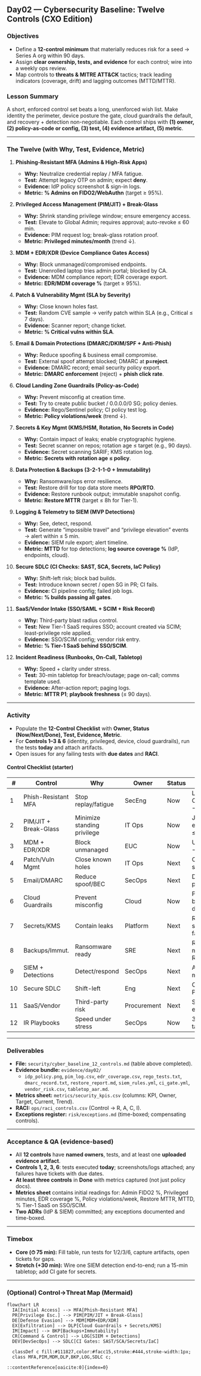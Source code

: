 ## Day02 — Cybersecurity Baseline: Twelve Controls (CXO Edition)

### Objectives
- Define a **12-control minimum** that materially reduces risk for a seed → Series A org within 90 days.
- Assign **clear ownership, tests, and evidence** for each control; wire into a weekly ops review.
- Map controls to **threats & MITRE ATT&CK** tactics; track leading indicators (coverage, drift) and lagging outcomes (MTTD/MTTR).

### Lesson Summary
A short, enforced control set beats a long, unenforced wish list. Make identity the perimeter, device posture the gate, cloud guardrails the default, and recovery + detection non-negotiable. Each control ships with **(1) owner, (2) policy-as-code or config, (3) test, (4) evidence artifact, (5) metric**.

---

### The Twelve (with Why, Test, Evidence, Metric)

1) **Phishing-Resistant MFA (Admins & High-Risk Apps)**
   - **Why:** Neutralize credential replay / MFA fatigue.
   - **Test:** Attempt legacy OTP on admin; expect **deny**.
   - **Evidence:** IdP policy screenshot & sign-in logs.
   - **Metric:** **% Admins on FIDO2/WebAuthn** (target ≥ 95%).

2) **Privileged Access Management (PIM/JIT) + Break-Glass**
   - **Why:** Shrink standing privilege window; ensure emergency access.
   - **Test:** Elevate to Global Admin; requires approval; auto-revoke ≤ 60 min.
   - **Evidence:** PIM request log; break-glass rotation proof.
   - **Metric:** **Privileged minutes/month** (trend ↓).

3) **MDM + EDR/XDR (Device Compliance Gates Access)**
   - **Why:** Block unmanaged/compromised endpoints.
   - **Test:** Unenrolled laptop tries admin portal; blocked by CA.
   - **Evidence:** MDM compliance report; EDR coverage export.
   - **Metric:** **EDR/MDM coverage %** (target ≥ 95%).

4) **Patch & Vulnerability Mgmt (SLA by Severity)**
   - **Why:** Close known holes fast.
   - **Test:** Random CVE sample → verify patch within SLA (e.g., Critical ≤ 7 days).
   - **Evidence:** Scanner report; change ticket.
   - **Metric:** **% Critical vulns within SLA**.

5) **Email & Domain Protections (DMARC/DKIM/SPF + Anti-Phish)**
   - **Why:** Reduce spoofing & business email compromise.
   - **Test:** External spoof attempt blocked; DMARC at **p=reject**.
   - **Evidence:** DMARC record; email security policy export.
   - **Metric:** **DMARC enforcement** (reject) + **phish click rate**.

6) **Cloud Landing Zone Guardrails (Policy-as-Code)**
   - **Why:** Prevent misconfig at creation time.
   - **Test:** Try to create public bucket / 0.0.0.0/0 SG; policy denies.
   - **Evidence:** Rego/Sentinel policy; CI policy test log.
   - **Metric:** **Policy violations/week** (trend ↓).

7) **Secrets & Key Mgmt (KMS/HSM, Rotation, No Secrets in Code)**
   - **Why:** Contain impact of leaks; enable cryptographic hygiene.
   - **Test:** Secret scanner on repos; rotation age ≤ target (e.g., 90 days).
   - **Evidence:** Secret scanning SARIF; KMS rotation log.
   - **Metric:** **Secrets with rotation age ≤ policy**.

8) **Data Protection & Backups (3-2-1-1-0 + Immutability)**
   - **Why:** Ransomware/ops error resilience.
   - **Test:** Restore drill for top data store meets **RPO/RTO**.
   - **Evidence:** Restore runbook output; immutable snapshot config.
   - **Metric:** **Restore MTTR** (target ≤ 8h for Tier-1).

9) **Logging & Telemetry to SIEM (MVP Detections)**
   - **Why:** See, detect, respond.
   - **Test:** Generate “impossible travel” and “privilege elevation” events → alert within ≤ 5 min.
   - **Evidence:** SIEM rule export; alert timeline.
   - **Metric:** **MTTD** for top detections; **log source coverage %** (IdP, endpoints, cloud).

10) **Secure SDLC (CI Checks: SAST, SCA, Secrets, IaC Policy)**
    - **Why:** Shift-left risk; block bad builds.
    - **Test:** Introduce known secret / open SG in PR; CI fails.
    - **Evidence:** CI pipeline config; failed job logs.
    - **Metric:** **% builds passing all gates**.

11) **SaaS/Vendor Intake (SSO/SAML + SCIM + Risk Record)**
    - **Why:** Third-party blast radius control.
    - **Test:** New Tier-1 SaaS requires SSO; account created via SCIM; least-privilege role applied.
    - **Evidence:** SSO/SCIM config; vendor risk entry.
    - **Metric:** **% Tier-1 SaaS behind SSO/SCIM**.

12) **Incident Readiness (Runbooks, On-Call, Tabletop)**
    - **Why:** Speed + clarity under stress.
    - **Test:** 30-min tabletop for breach/outage; page on-call; comms template used.
    - **Evidence:** After-action report; paging logs.
    - **Metric:** **MTTR P1**; **playbook freshness** (≤ 90 days).

---

### Activity
- Populate the **12-Control Checklist** with **Owner, Status (Now/Next/Done), Test, Evidence, Metric**.
- For **Controls 1–3 & 6** (identity, privileged, device, cloud guardrails), run the tests **today** and attach artifacts.
- Open issues for any failing tests with **due dates** and **RACI**.

#### Control Checklist (starter)
| # | Control | Why | Owner | Status | Test | Evidence | Metric |
|---|---------|-----|-------|--------|------|----------|--------|
| 1 | Phish-Resistant MFA | Stop replay/fatigue | SecEng | Now | Legacy OTP login → deny | IdP logs | Admin FIDO2 % |
| 2 | PIM/JIT + Break-Glass | Minimize standing privilege | IT Ops | Now | JIT elevation ≤ 60m | PIM logs | Privileged minutes |
| 3 | MDM + EDR/XDR | Block unmanaged | EUC | Now | Unenrolled → blocked | MDM/EDR reports | Coverage % |
| 4 | Patch/Vuln Mgmt | Close known holes | IT Ops | Next | CVE SLA sample | Scanner export | % within SLA |
| 5 | Email/DMARC | Reduce spoof/BEC | SecOps | Next | DMARC p=reject | DNS + policy | Phish rate |
| 6 | Cloud Guardrails | Prevent misconfig | Cloud | Now | Public bucket denied | Rego tests | Violations/week |
| 7 | Secrets/KMS | Contain leaks | Platform | Next | Repo secret → fail | SARIF + KMS | Rotation age |
| 8 | Backups/Immut. | Ransomware ready | SRE | Next | Restore meets RPO/RTO | Runbook log | MTTR |
| 9 | SIEM + Detections | Detect/respond | SecOps | Next | Alerts ≤ 5 min | SIEM rules | MTTD |
| 10 | Secure SDLC | Shift-left | Eng | Next | Open SG PR → fail | CI logs | % pass |
| 11 | SaaS/Vendor | Third-party risk | Procurement | Next | SSO/SCIM enforced | Risk record | % SSO/SCIM |
| 12 | IR Playbooks | Speed under stress | SecOps | Now | 30-min tabletop | AAR | MTTR P1 |

---

### Deliverables
- **File:** `security/cyber_baseline_12_controls.md` (table above completed).
- **Evidence bundle:** `evidence/day02/`  
  - `idp_policy.png`, `pim_log.csv`, `edr_coverage.csv`, `rego_tests.txt`, `dmarc_record.txt`, `restore_report.md`, `siem_rules.yml`, `ci_gate.yml`, `vendor_risk.csv`, `tabletop_aar.md`.
- **Metrics sheet:** `metrics/security_kpis.csv` (columns: KPI, Owner, Target, Current, Trend).
- **RACI:** `ops/raci_controls.csv` (Control → R, A, C, I).
- **Exceptions register:** `risk/exceptions.md` (time-boxed; compensating controls).

---

### Acceptance & QA (evidence-based)
- All **12 controls** have **named owners**, tests, and at least one **uploaded evidence artifact**.
- **Controls 1, 2, 3, 6**: tests executed **today**; screenshots/logs attached; any failures have tickets with due dates.
- **At least three controls** in **Done** with metrics captured (not just policy docs).
- **Metrics sheet** contains initial readings for: Admin FIDO2 %, Privileged minutes, EDR coverage %, Policy violations/week, Restore MTTR, MTTD, % Tier-1 SaaS on SSO/SCIM.
- **Two ADRs** (IdP & SIEM) committed; any exceptions documented and time-boxed.

---

### Timebox
- **Core (⏱ 75 min):** Fill table, run tests for 1/2/3/6, capture artifacts, open tickets for gaps.
- **Stretch (+30 min):** Wire one SIEM detection end-to-end; run a 15-min tabletop; add CI gate for secrets.

---

### (Optional) Control→Threat Map (Mermaid)
```mermaid
flowchart LR
  IA[Initial Access] --> MFA[Phish-Resistant MFA]
  PR[Privilege Esc.] --> PIM[PIM/JIT + Break-Glass]
  DE[Defense Evasion] --> MDM[MDM+EDR/XDR]
  EX[Exfiltration] --> DLP[Cloud Guardrails + Secrets/KMS]
  IM[Impact] --> BKP[Backups+Immutability]
  CR[Command & Control] --> LOG[SIEM + Detections]
  DEV[DevSecOps] --> SDLC[CI Gates: SAST/SCA/Secrets/IaC]

  classDef c fill:#111827,color:#facc15,stroke:#444,stroke-width:1px;
  class MFA,PIM,MDM,DLP,BKP,LOG,SDLC c;
````

```
::contentReference[oaicite:0]{index=0}
```

